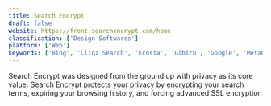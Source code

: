 ```yaml
---
title: Search Encrypt
draft: false 
website: https://front.searchencrypt.com/home
classification: ['Design Softwares']
platform: ['Web']
keywords: ['Bing', 'Cliqz Search', 'Ecosia', 'Gibiru', 'Google', 'MetaGer', 'No More Google', 'Nothing Private', 'Peekier', 'Presearch', 'PrivacyAngel', 'Private Party', 'Qwant', 'Runnaroo', 'Searx', 'Serulo', 'StartPage', 'Swisscows', 'YaCy', 'Yahoo']
---
```

Search Encrypt was designed from the ground up with privacy as its core value. Search Encrypt protects your privacy by encrypting your search terms, expiring your browsing history, and forcing advanced SSL encryption